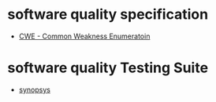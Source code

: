 # software quality specification

  - [CWE - Common Weakness Enumeratoin](https://cwe.mitre.org/index.html)

# software quality Testing Suite

  - [synopsys](../../tool/synopsys/synopsys.md)